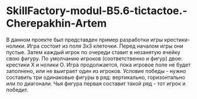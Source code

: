 # SkillFactory-modul-B5.6-tictactoe.-Cherepakhin-Artem
В данном проекте был представден пример разработки игры крестики-нолики.
Игра состоит из поля 3x3 клеточки. Перед началом игры они пустые. Затем каждый игрок по очереди ставит в незанятую ячейку свою фигуру. 
По умолчанию игроков (соответственно и фигур) двое: крестики X и нолики O.
Игра продолжается, пока игровое поле не будет заполнено, или не выиграет один из игроков.
Условие победы - нужно составить три одинаковые фигуры в ряд: вертикально, горизонтально или по диагонали. Чья фигура первая составит такой ряд - тот игрок и победит.
